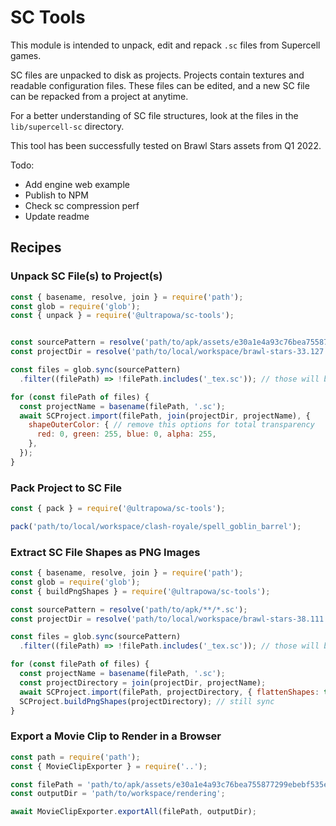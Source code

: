 # SC Tools

This module is intended to unpack, edit and repack `.sc` files from Supercell games.  

SC files are unpacked to disk as projects. Projects contain textures and readable configuration files. These files can be edited, and a new SC file can be repacked from a project at anytime.

For a better understanding of SC file structures, look at the files in the `lib/supercell-sc` directory.

This tool has been successfully tested on Brawl Stars assets from Q1 2022.

Todo:
- Add engine web example
- Publish to NPM
- Check sc compression perf
- Update readme

## Recipes

### Unpack SC File(s) to Project(s)

```js
const { basename, resolve, join } = require('path');
const glob = require('glob');
const { unpack } = require('@ultrapowa/sc-tools');


const sourcePattern = resolve('path/to/apk/assets/e30a1e4a93c76bea755877299ebebf535e1b3d73/sc/*.sc');
const projectDir = resolve('path/to/local/workspace/brawl-stars-33.127');

const files = glob.sync(sourcePattern)
  .filter((filePath) => !filePath.includes('_tex.sc')); // those will be processed within the regular .sc files

for (const filePath of files) {
  const projectName = basename(filePath, '.sc');
  await SCProject.import(filePath, join(projectDir, projectName), {
    shapeOuterColor: { // remove this options for total transparency
      red: 0, green: 255, blue: 0, alpha: 255,
    },
  });
}
```

### Pack Project to SC File

```js
const { pack } = require('@ultrapowa/sc-tools');

pack('path/to/local/workspace/clash-royale/spell_goblin_barrel');
```

### Extract SC File Shapes as PNG Images

```js
const { basename, resolve, join } = require('path');
const glob = require('glob');
const { buildPngShapes } = require('@ultrapowa/sc-tools');

const sourcePattern = resolve('path/to/apk/**/*.sc');
const projectDir = resolve('path/to/local/workspace/brawl-stars-38.111');

const files = glob.sync(sourcePattern)
  .filter((filePath) => !filePath.includes('_tex.sc')); // those will be processed within the regular .sc files

for (const filePath of files) {
  const projectName = basename(filePath, '.sc');
  const projectDirectory = join(projectDir, projectName);
  await SCProject.import(filePath, projectDirectory, { flattenShapes: true });
  SCProject.buildPngShapes(projectDirectory); // still sync
}
```

### Export a Movie Clip to Render in a Browser

```js
const path = require('path');
const { MovieClipExporter } = require('..');

const filePath = 'path/to/apk/assets/e30a1e4a93c76bea755877299ebebf535e1b3d73/sc/level.sc'; 
const outputDir = 'path/to/workspace/rendering';

await MovieClipExporter.exportAll(filePath, outputDir);
```

